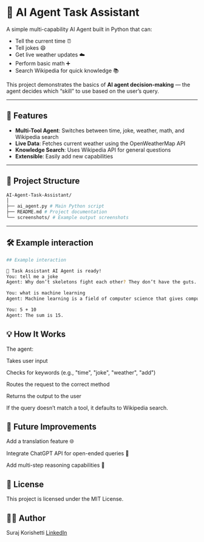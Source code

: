 # 🤖 AI Agent Task Assistant

A simple multi-capability AI Agent built in Python that can:
- Tell the current time ⏰
- Tell jokes 😄
- Get live weather updates ☁️
- Perform basic math ➕
- Search Wikipedia for quick knowledge 📚

This project demonstrates the basics of **AI agent decision-making** — the agent decides which “skill” to use based on the user’s query.

---

## 🚀 Features

- **Multi-Tool Agent**: Switches between time, joke, weather, math, and Wikipedia search
- **Live Data**: Fetches current weather using the OpenWeatherMap API
- **Knowledge Search**: Uses Wikipedia API for general questions
- **Extensible**: Easily add new capabilities

---

## 📂 Project Structure
```bash
AI-Agent-Task-Assistant/
│
├── ai_agent.py # Main Python script
├── README.md # Project documentation
└── screenshots/ # Example output screenshots
```

---

## 🛠️ Example interaction
```bash
## Example interaction

🤖 Task Assistant AI Agent is ready!
You: tell me a joke
Agent: Why don’t skeletons fight each other? They don’t have the guts.

You: what is machine learning
Agent: Machine learning is a field of computer science that gives computers the ability to learn without being explicitly programmed...

You: 5 + 10
Agent: The sum is 15.
```

## 💡 How It Works
The agent:

Takes user input

Checks for keywords (e.g., "time", "joke", "weather", "add")

Routes the request to the correct method

Returns the output to the user

If the query doesn’t match a tool, it defaults to Wikipedia search.

## 📌 Future Improvements
Add a translation feature 🌐

Integrate ChatGPT API for open-ended queries 🤖

Add multi-step reasoning capabilities 🔄

## 📄 License
This project is licensed under the MIT License.

## 👨‍💻 Author
Suraj Korishetti
[LinkedIn](https://www.linkedin.com/in/suraj-korishetti-333a44258/)


